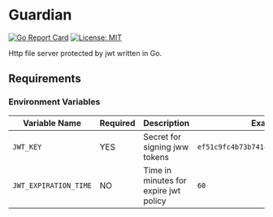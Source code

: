 # Guardian

[![Go Report Card](https://goreportcard.com/badge/github.com/elmarsan/guardian)](https://goreportcard.com/report/github.com/elmarsan/guardian)
[![License: MIT](https://img.shields.io/badge/License-MIT-yellow.svg)](https://opensource.org/licenses/MIT)

Http file server protected by jwt written in Go.

## Requirements

### Environment Variables


| Variable Name | Required | Description | Example Value |
|----------------|-------------|---------------|----------|
| `JWT_KEY` | YES | Secret for signing jww tokens | `ef51c9fc4b73b74149f8dd0a0ee5e9aaf605a1cb` |
| `JWT_EXPIRATION_TIME` | NO | Time in minutes for expire jwt policy | `60` |